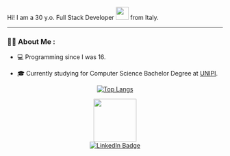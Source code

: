 
<!--
**Tobet/Tobet** is a ✨ _special_ ✨ repository because its `README.md` (this file) appears on your GitHub profile.

Here are some ideas to get you started:

- 🔭 I’m currently working on ...
- 🌱 I’m currently learning ...
- 👯 I’m looking to collaborate on ...
- 🤔 I’m looking for help with ...
- 💬 Ask me about ...
- 📫 How to reach me: ...
- 😄 Pronouns: ...
- ⚡ Fun fact: ...
-->

Hi! I am a 30 y.o. Full Stack Developer <img src="https://media.giphy.com/media/WUlplcMpOCEmTGBtBW/giphy.gif" width="30"> from Italy.

---

### :man_technologist: About Me :

- :computer: Programming since I was 16.

- :mortar_board: Currently studying for Computer Science Bachelor Degree at [UNIPI](unipi.it).

<div id="languages" align="center">
    
[![Top Langs](https://github-readme-stats.vercel.app/api/top-langs/?username=Tobet)](https://github.com/anuraghazra/github-readme-stats)

</div>

<div id="social" align="center">
  
  <img src="https://media.giphy.com/media/M9gbBd9nbDrOTu1Mqx/giphy.gif" width="100"/>
  
  <div id="badges">
  <a href="https://www.linkedin.com/in/tobet-dev/">
    <img src="https://img.shields.io/badge/LinkedIn-blue?style=for-the-badge&logo=linkedin&logoColor=white" alt="LinkedIn Badge"/>
  </a>
        
  <!-- <a href="your-youtube-URL">
    <img src="https://img.shields.io/badge/YouTube-red?style=for-the-badge&logo=youtube&logoColor=white" alt="Youtube Badge"/>
  </a>
  <a href="your-twitter-URL">
    <img src="https://img.shields.io/badge/Twitter-blue?style=for-the-badge&logo=twitter&logoColor=white" alt="Twitter Badge"/>
  </a> -->
      
  </div>
  
</div>
